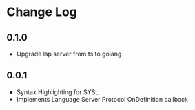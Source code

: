 # Change Log

## 0.1.0

* Upgrade lsp server from ts to golang

## 0.0.1

* Syntax Highlighting for SYSL
* Implements Language Server Protocol OnDefinition callback
